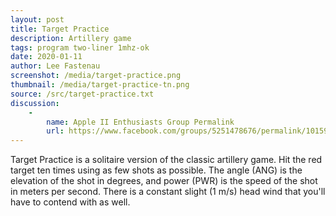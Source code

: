 ```yaml
---
layout: post
title: Target Practice
description: Artillery game
tags: program two-liner 1mhz-ok
date: 2020-01-11
author: Lee Fastenau
screenshot: /media/target-practice.png
thumbnail: /media/target-practice-tn.png
source: /src/target-practice.txt
discussion:
    -
        name: Apple II Enthusiasts Group Permalink
        url: https://www.facebook.com/groups/5251478676/permalink/10159354264563677/
---
```


Target Practice is a solitaire version of the classic artillery game. Hit the red target ten times using as few shots as possible. The angle (ANG) is the elevation of the shot in degrees, and power (PWR) is the speed of the shot in meters per second. There is a constant slight (1 m/s) head wind that you'll have to contend with as well.